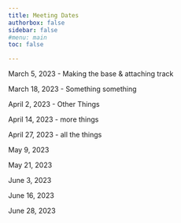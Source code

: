 ```yaml
---
title: Meeting Dates
authorbox: false
sidebar: false
#menu: main
toc: false

---
```



March 5, 2023 - Making the base & attaching track

March 18, 2023 - Something something

April 2, 2023 - Other Things

April 14, 2023 - more things

April 27, 2023 - all the things

May 9, 2023

May 21, 2023

June 3, 2023

June 16, 2023

June 28, 2023